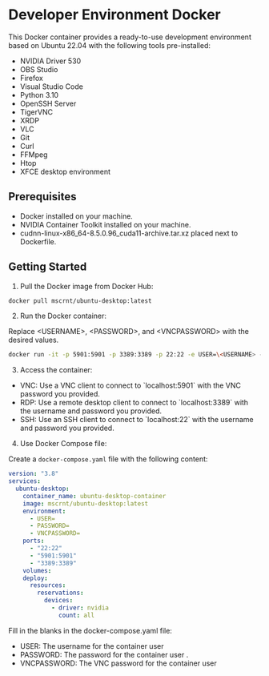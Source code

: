 # Developer Environment Docker

This Docker container provides a ready-to-use development environment based on Ubuntu 22.04 with the following tools pre-installed:

- NVIDIA Driver 530
- OBS Studio
- Firefox
- Visual Studio Code
- Python 3.10
- OpenSSH Server
- TigerVNC
- XRDP
- VLC
- Git
- Curl
- FFMpeg
- Htop
- XFCE desktop environment

## Prerequisites

- Docker installed on your machine.
- NVIDIA Container Toolkit installed on your machine.
- cudnn-linux-x86_64-8.5.0.96_cuda11-archive.tar.xz placed next to Dockerfile.

## Getting Started

1. Pull the Docker image from Docker Hub:

```bash
docker pull mscrnt/ubuntu-desktop:latest
```

2. Run the Docker container:

Replace \<USERNAME>, \<PASSWORD>, and \<VNCPASSWORD> with the desired values.

```bash
docker run -it -p 5901:5901 -p 3389:3389 -p 22:22 -e USER=\<USERNAME> -e PASSWORD=\<PASSWORD> -e VNCPASSWORD=\<VNCPASSWORD> mscrnt/ubuntu-desktop:latest
```

3. Access the container:

- VNC: Use a VNC client to connect to \`localhost:5901\` with the VNC password you provided.
- RDP: Use a remote desktop client to connect to \`localhost:3389\` with the username and password you provided.
- SSH: Use an SSH client to connect to \`localhost:22\` with the username and password you provided.

4. Use Docker Compose file:

Create a `docker-compose.yaml` file with the following content:

```yaml
version: "3.8"
services:
  ubuntu-desktop:
    container_name: ubuntu-desktop-container
    image: mscrnt/ubuntu-desktop:latest
    environment:
      - USER=
      - PASSWORD=
      - VNCPASSWORD=
    ports:
      - "22:22"
      - "5901:5901"
      - "3389:3389"
    volumes:
    deploy:
      resources:
        reservations:
          devices:
            - driver: nvidia
              count: all
```

Fill in the blanks in the docker-compose.yaml file:
- USER: The username for the container user 
- PASSWORD: The password for the container user .
- VNCPASSWORD: The VNC password for the container user 
